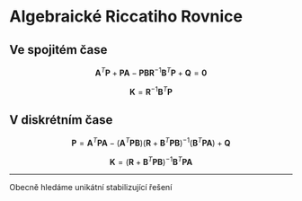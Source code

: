 Algebraické Riccatiho Rovnice
=============================

## Ve spojitém čase
```math
	\bm{A}^T \bm{P} + \bm{P} \bm{A} - \bm{P} \bm{B} \bm{R}^{-1} \bm{B}^T \bm{P} + \bm{Q} = \bm{0}
```
```math
\bm{K} = \bm{R}^{-1} \bm{B}^T \bm{P}
```

## V diskrétním čase
```math
\bm{P} = \bm{A}^T \bm{P} \bm{A} - (\bm{A}^T \bm{P} \bm{B})(\bm{R} + \bm{B}^T \bm{P} \bm{B})^{-1} (\bm{B}^T \bm{P} \bm{A}) + \bm{Q}
```
```math
\bm{K} = (\bm{R} + \bm{B}^T \bm{P} \bm{B})^{-1} \bm{B}^T \bm{P} \bm{A}
```

---

Obecně hledáme unikátní stabilizující řešení
